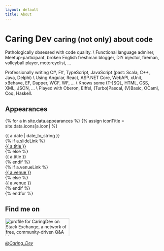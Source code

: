 ```yaml
---
layout: default
title: About
---
```

# Caring Dev <small>caring (not only) about code</small>

Pathologically obsessed with code quality. \\
Functional language admirer, Meetup-participant, broken English freshman blogger, DIY injector, fireman, volleyball player, motorcyclist, …

Professionally writing C#, F#, TypeScript, JavaScript (past: Scala, C++, Java, Delphi) \\
Using Angular, React, ASP.NET Core, WebAPI, xUnit, xBehave, EF, Dapper, WCF, WF, … \\
Knows some (T-)SQL, HTML, CSS, XML, JSON, … \\
Played with Oberon, Eiffel, (Turbo)Pascal, (V)Basic, OCaml, Coq, Haskell.

## Appearances

{% for a in site.data.appearances %}
{% assign iconTitle = site.data.icons[a.icon] %}
<div class="row row-striped">
<div class="col-11 col-md-2">{{ a.date | date_to_string }}</div>
<div class="d-md-none col-1 text-right"><i class="fi-{{ a.icon }}" title="{{ iconTitle.desc }}"></i></div>
{% if a.slideLink %}
<div class="col-12 col-md-9 col-lg-6"><a href="{{ a.slideLink }}" rel="noopener noreferrer" target="_blank">{{ a.title }}</a></div>
{% else %}
<div class="col-12 col-md-9 col-lg-6">{{ a.title }}</div>
{% endif %}
<div class="d-none d-md-block d-lg-none col-1 text-right"><i class="fi-{{ a.icon }}" title="{{ iconTitle.desc }}"></i></div>
{% if a.venueLink %}
<div class="col-12 offset-md-2 col-md-10 offset-lg-0 col-lg-3"><a href="{{ a.venueLink }}" target="_blank">{{ a.venue }}</a></div>
{% else %}
<div class="col-12 offset-md-2 col-md-10 offset-lg-0 col-lg-3">{{ a.venue }}</div>
{% endif %}
<div class="d-none d-lg-block col-1 text-right"><i class="fi-{{ a.icon }}" title="{{ iconTitle.desc }}"></i></div>
</div>
{% endfor %}
<p></p>

## Find me on

<a href="https://stackexchange.com/users/3455728" target="_blank">
<img src="https://stackexchange.com/users/flair/3455728.png?theme=clean" width="208" height="58" alt="profile for CaringDev on Stack Exchange, a network of free, community-driven Q&amp;A sites" title="profile for CaringDev on Stack Exchange, a network of free, community-driven Q&amp;A sites">
</a>

<a href="https://twitter.com/_Caring_Dev_?ref_src=twsrc%5Etfw" class="twitter-follow-button" data-size="large" data-dnt="true" data-show-count="false">@_Caring_Dev_</a><script async src="//platform.twitter.com/widgets.js" charset="utf-8"></script>